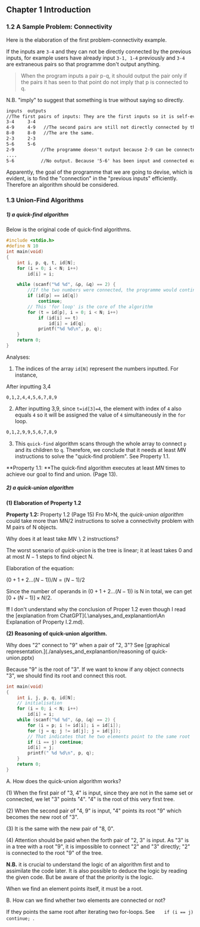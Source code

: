 ## Chapter 1 Introduction

### 1.2 A Sample Problem: Connectivity

Here is the elaboration of the first problem-connectivity example.

If the inputs are `3-4`  and they can not be directly connected by the previous inputs, for example users have already input `3-1, 1-4` previously and `3-4` are extraneous pairs so that programme don't output anything. 

> When the program inputs a pair p-q, it should output the pair only if the pairs it has seen to that point
> do not imply that p is connected to q.  

N.B. "imply" to suggest that something is true without saying so directly.

```txt
inputs	outputs 
//The first pairs of inputs: They are the first inputs so it is self-evident that they are not connected directly to each other when search for the stored table.
3-4 	3-4   
4-9		4-9   //The second pairs are still not directly connected by the previous inputs
8-0		8-0   //The are the same.
2-3		2-3
5-6		5-6
2-9 		 //The programme doesn't output because 2-9 can be connected by '2-3,3-4,4-9'
....
5-6 		 //No output. Because '5-6' has been input and connected each other. They are 'implied' by the previous inputs.
```

Apparently, the goal of the programme that we are going to devise, which is evident, is to find the "connection" in the "previous inputs" efficiently. Therefore an algorithm should be considered.

### 1.3 Union-Find Algorithms

##### 1) a quick-find algorithm

Below is the original code of quick-find algorithms.

```c
#include <stdio.h>
#define N 10
int main(void) 
{
	int i, p, q, t, id[N];	
	for (i = 0; i < N; i++)
		id[i] = i;

    while (scanf("%d %d", &p, &q) == 2) {
		//If the two numbers were connected, the programme would continue.
		if (id[p] == id[q]) 
			continue;
        // This 'for loop' is the core of the algorithm
		for (t = id[p], i = 0; i < N; i++)  
			if (id[i] == t)
				id[i] = id[q];
            printf("%d %d\n", p, q);
	}
	return 0;
}
```

Analyses: 

1) The indices of the array `id[N]` represent the numbers inputted. For instance, 

After inputting 3,4

```
0,1,2,4,4,5,6,7,8,9 
```

2) After inputting 3,9, since `t=id[3]=4`, the element with index of `4` also equals `4` so it will be assigned the value of `4` simultaneously in the `for` loop. 

```txt
0,1,2,9,9,5,6,7,8,9  
```

3) This `quick-find` algorithm scans through the whole array to connect `p` and its children to `q`. Therefore, we conclude that it needs at least $MN$ instructions to solve the "quick-find problem". See Property 1.1.

**Property 1.1: **The quick-find algorithm executes at least $MN$ times to achieve our goal to find and union. (Page 13).

##### 2) a quick-union algorithm

**(1) Elaboration of Property 1.2**

**Property 1.2:** Property 1.2 (Page 15) Fro M>N, the *quick-union algorithm* could take more than MN/2 instructions to solve a connectivity problem with M pairs of N objects.

Why does it at least take $MN\backslash 2$ instructions?

The worst scenario of *quick-union* is the tree is linear; it at least takes 0 and at most $N-1$ steps to find object N. 

Elaboration of the equation:

$(0+1+2...(N-1))/ N=(N-1)/2$ 

Since the number of operands in $(0+1+2...(N-1))$ is N in total, we can get $[0+(N-1)]\times N/2$.

**!!** I don't understand why the conclusion of Proper 1.2 even though I read the [explanation from ChatGPT](.\analyses_and_explanantion\An Explanation of Property I.2.md).

**(2) Reasoning of quick-union algorithm.**

Why does "2" connect to "9" when a pair of "2, 3"? See [graphical representation.](./analyses_and_explanantion/reasoning of quick-union.pptx)

Because "9" is the root of "3". If we want to know if any object connects "3", we should find its root and connect this root.

```c
int main(void) 
{
	int i, j, p, q, id[N];	
	// initialisation
	for (i = 0; i < N; i++)
		id[i] = i;
	while (scanf("%d %d", &p, &q) == 2) {
        for (i = p; i != id[i]; i = id[i]);
		for (j = q; j != id[j]; j = id[j]);
		// That indicates that he two elements point to the same root
        if (i == j) continue;  
		id[i] = j;
		printf(" %d %d\n", p, q);
	}
	return 0;
}
```

A. How does the quick-union algorithm works?

(1) When the first pair of "3, 4" is input, since they are not in the same set or connected, we let "3" points "4". "4" is the root of this very first tree. 

(2) When the second pair of "4, 9" is input, "4" points its root "9" which becomes the new root of "3".

(3) It is the same with the new pair of "8, 0".

(4) Attention should be paid when the forth pair of "2, 3" is input. As "3" is in a tree with a root "9", it is impossible to connect "2" and "3" directly; "2" is connected to the root "9" of the tree. 

**N.B.** it is crucial to understand the logic of an algorithm first and to assimilate the code later. It is also possible to deduce the logic by reading the given code. But be aware of that the priority is the logic. 

When we find an element points itself, it must be a root.

B. How can we find whether two elements are connected or not?

If they points the same root after iterating two for-loops. See `    if (i == j) continue;  `.



